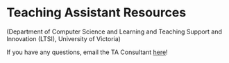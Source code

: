 # Teaching Assistant Resources 
(Department of Computer Science and Learning and Teaching Support and Innovation (LTSI), University of Victoria)

If you have any questions, email the TA Consultant [here](mailto:yichunzhao@uvic.ca)!
